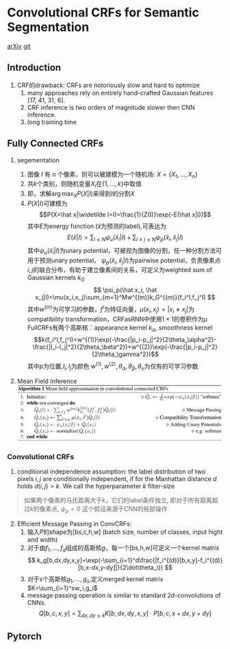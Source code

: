 # Convolutional CRFs for Semantic Segmentation
[arXiv](https://arxiv.org/abs/1805.04777)
[git](https://github.com/MarvinTeichmann/ConvCRF)

## Introduction
1. CRF的drawback: CRFs are notoriously slow and hard to optimize
   1. many approaches rely on entirely hand-crafted Gaussian features [17, 41, 31, 6].
   2. CRF inference is two orders of magnitude slower then CNN inference.
   3. long training time

## Fully Connected CRFs
1. segementation
   1. 图像 $I$ 有 $n$ 个像素，则可以被建模为一个随机场: $X=\{X_1,...,X_n\}$
   2. 共$k$个类别，则随机变量$X_i$在$\{1,...,k\}$中取值
   3. 即，求解$\arg\max_X P(X|I)$来得到$I$的分割$X$
   4. $P(X|I)$可建模为
   $$P(X=\hat x|\widetilde I=I)=\frac{1}{Z(I)}\exp(-E(\hat x|I))$$
   其中$E$为energy function ($\hat x$为预测的label),可表达为
   $$E(\hat x|I)=\sum_{i\leq N}\psi_u(\hat x_i|I)+\sum_{i\neq j \leq N}\psi_p(\hat x_i, \hat x_j|I)$$
   其中$\psi_u(\hat x_i|I)$为unary potential，可被视为图像的分割，任一种分割方法可用于预测unary potential。
   $\psi_p(\hat x_i, \hat x_j|I)$为pairwise potential，负责像素点$i,j$的联合分布，有助于建立像素间的关系，可定义为weighted sum of Gaussian kernels $k_G$
   $$ \psi_p(\hat x_i, \hat x_j|I)=\mu(x_i,x_j)\sum_{m=1}^Mw^{(m)}k_G^{(m)}(f_i^I,f_j^I) $$
   其中$w^{(m)}$为可学习的参数，$f^I$为特征向量，$\mu(x_i,x_j)=|x_i\neq x_j|$为 compatibility transformation，CRFasRNN中使用$1\times 1$的卷积作为$\mu$
   FullCRFs有两个高斯核：appearance kernel $k_\alpha$, smoothness kernel
   $$k(f_i^I,f_j^I)=w^{(1)}\exp(-\frac{|p_i-p_j|^2}{2\theta_\alpha^2}-\frac{|I_i-I_j|^2}{2\theta_\beta^2})+w^{(2)}\exp(-\frac{|p_i-p_j|^2}{2\theta_\gamma^2})$$
   其中$p$为位置,$I_i,I_j$为颜色
   $w^{(1)},w^{(2)},\theta_\alpha,\theta_\beta,\theta_\gamma$为仅有的可学习参数

2. Mean Field Inference
![MeanFieldInf](./.assets/MeanFieldInf.jpg)

### Convolutional CRFs
1. conditional independence assumption: the label distribution of two pixels $i, j$ are conditionally independent, if for the Manhattan distance $d$ holds $d(i, j) > k$. We call the hyperparameter $k$ filter-size
> 如果两个像素的马氏距离大于$k$，它们的label条件独立, 即对于所有距离超过$k$的像素点, $\psi_p=0$
> 这个假设来源于CNN的局部操作

2. Efficient Message Passing in ConvCRFs:
   1. 输入$P$的shape为[bs,c,h,w] (batch size, number of classes, input hight and width)
   2. 对于由$f_1,...,f_d$组成的高斯核$g$，每一个[bs,h,w]可定义一个kernel matrix
   $$ k_g[b,dx,dy,x,y]=\exp(-\sum_{i=1}^d\frac{|f_i^{(d)}[b,x,y]-f_i^{(d)}[b,x-dx,y-dy]|}{2\dot\theta_i}) $$
   3. 对于$s$个高斯核$g_1,...,g_s$,定义merged kernel matrix $K=\sum_{i=1}^sw_i,g_i$
   4. message passing operation is similar to standard 2d-convolutions of CNNs.
    $$Q[b,c,x,y]=\sum_{dx,dy\leq k}K[b,dx,dy,x,y]\cdot P[b,c,x+dx,y+dy]$$

## Pytorch
